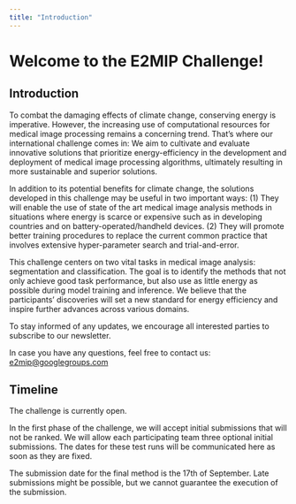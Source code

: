 ```yaml
---
title: "Introduction"
---
```


# Welcome to the E2MIP Challenge!

## Introduction

To combat the damaging effects of climate change, conserving energy is imperative. However, the increasing use of computational resources for medical image processing remains a concerning trend. That’s where our international challenge comes in: We aim to cultivate and evaluate innovative solutions that prioritize energy-efficiency in the development and deployment of medical image processing algorithms, ultimately resulting in more sustainable and superior solutions.

In addition to its potential benefits for climate change, the solutions developed in this challenge may be useful in two important ways: (1) They will enable the use of state of the art medical image analysis methods in situations where energy is scarce or expensive such as in developing countries and on battery-operated/handheld devices. (2) They will promote better training procedures to replace the current common practice that involves extensive hyper-parameter search and trial-and-error.

This challenge centers on two vital tasks in medical image analysis: segmentation and classification. The goal is to identify the methods that not only achieve good task performance, but also use as little energy as possible during model training and inference. We believe that the participants’ discoveries will set a new standard for energy efficiency and inspire further advances across various domains.

To stay informed of any updates, we encourage all interested parties to subscribe to our newsletter.

In case you have any questions, feel free to contact us: e2mip@googlegroups.com 



## Timeline

The challenge is currently open. 

In the first phase of the challenge, we will accept initial submissions that will not be ranked. We will allow each participating team three optional initial submissions. The dates for these test runs will be communicated here as soon as they are fixed.  

The submission date for the final method is the 17th of September. Late submissions might be possible, but we cannot guarantee the execution of the submission.


